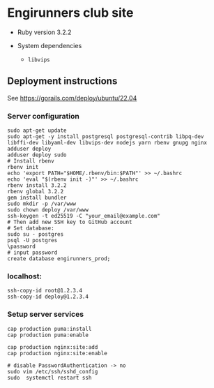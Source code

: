 # Engirunners club site

* Ruby version 3.2.2

* System dependencies

  - `libvips`

## Deployment instructions

See https://gorails.com/deploy/ubuntu/22.04

### Server configuration

```
sudo apt-get update
sudo apt-get -y install postgresql postgresql-contrib libpq-dev libffi-dev libyaml-dev libvips-dev nodejs yarn rbenv gnupg nginx
adduser deploy
adduser deploy sudo
# Install rbenv
rbenv init
echo 'export PATH="$HOME/.rbenv/bin:$PATH"' >> ~/.bashrc
echo 'eval "$(rbenv init -)"' >> ~/.bashrc
rbenv install 3.2.2
rbenv global 3.2.2
gem install bundler
sudo mkdir -p /var/www
sudo chown deploy /var/www
ssh-keygen -t ed25519 -C "your_email@example.com"
# Then add new SSH key to GitHub account
# Set database:
sudo su - postgres
psql -U postgres
\password
# input password
create database engirunners_prod;
```

### localhost:
```
ssh-copy-id root@1.2.3.4
ssh-copy-id deploy@1.2.3.4
```

### Setup server services
```
cap production puma:install
cap production puma:enable

cap production nginx:site:add
cap production nginx:site:enable

# disable PasswordAuthentication -> no
sudo vim /etc/ssh/sshd_config
sudo  systemctl restart ssh
```
